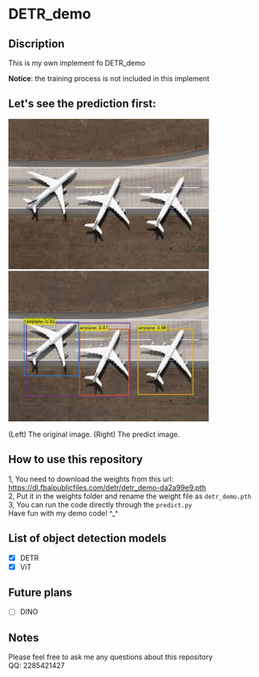 # DETR_demo
## Discription
This is my own implement fo DETR_demo 

__Notice__: the training process is not included in this implement 
## Let's see the prediction first:

<img src="https://github.com/Younai2021/DETR_demo/blob/main/images/aeroplanes.jpg" width="400"  /> <img src="https://github.com/Younai2021/DETR_demo/blob/main/images/predict.jpg" width="400"  />

(Left) The original image. (Right) The predict image.

## How to use this repository
1, You need to download the weights from this url: https://dl.fbaipublicfiles.com/detr/detr_demo-da2a99e9.pth  
2, Put it in the weights folder and rename the weight file as `detr_demo.pth`  
3, You can run the code directly through the `predict.py`  
Have fun with my demo code! ^_^

## List of object detection models 
- [x] DETR 
- [x] ViT
## Future plans
- [ ] DINO

## Notes
Please feel free to ask me any questions about this repository  
QQ: 2285421427
